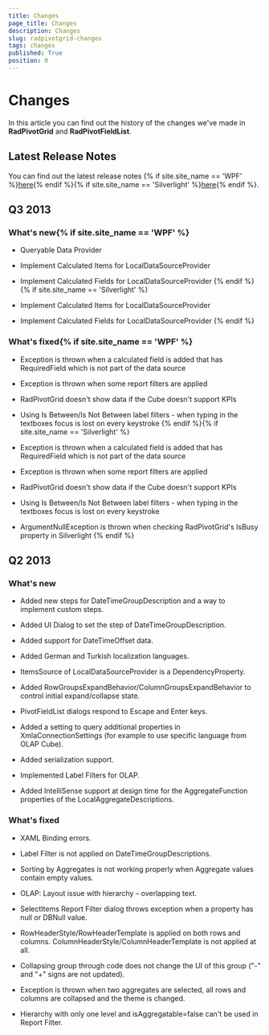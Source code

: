 ```yaml
---
title: Changes
page_title: Changes
description: Changes
slug: radpivotgrid-changes
tags: changes
published: True
position: 0
---
```


# Changes



In this article you can find out the history of the changes we've made in __RadPivotGrid__ and __RadPivotFieldList__.
            

## Latest Release Notes

You can find out the latest release notes
                    {% if site.site_name == 'WPF' %}[here](http://www.telerik.com/products/wpf/whats-new/release-history.aspx){% endif %}{% if site.site_name == 'Silverlight' %}[here](http://www.telerik.com/products/silverlight/whats-new/release-history.aspx){% endif %}.
                

## Q3 2013

### What's new{% if site.site_name == 'WPF' %}

* Queryable Data Provider
                                    

* Implement Calculated Items for LocalDataSourceProvider
                                    

* Implement Calculated Fields for LocalDataSourceProvider
                                    {% endif %}{% if site.site_name == 'Silverlight' %}

* Implement Calculated Items for LocalDataSourceProvider
                                    

* Implement Calculated Fields for LocalDataSourceProvider
                                    {% endif %}

### What's fixed{% if site.site_name == 'WPF' %}

* Exception is thrown when a calculated field is added that has RequiredField which is not part of the data source
                                    

* Exception is thrown when some report filters are applied
                                    

* RadPivotGrid doesn't show data if the Cube doesn't support KPIs
                                    

* Using Is Between/Is Not Between label filters - when typing in the textboxes focus is lost on every keystroke
                                    {% endif %}{% if site.site_name == 'Silverlight' %}

* Exception is thrown when a calculated field is added that has RequiredField which is not part of the data source
                                    

* Exception is thrown when some report filters are applied
                                    

* RadPivotGrid doesn't show data if the Cube doesn't support KPIs
                                    

* Using Is Between/Is Not Between label filters - when typing in the textboxes focus is lost on every keystroke
                                    

* ArgumentNullException is thrown when checking RadPivotGrid's IsBusy property in Silverlight
                                    {% endif %}

## Q2 2013

### What's new

* Added new steps for DateTimeGroupDescription and a way to implement custom steps.
                                

* Added UI Dialog to set the step of DateTimeGroupDescription.
                                

* Added support for DateTimeOffset data.
                                

* Added German and Turkish localization languages.
                                

* ItemsSource of LocalDataSourceProvider is a DependencyProperty.
                                

* Added RowGroupsExpandBehavior/ColumnGroupsExpandBehavior to control initial expand/collapse state.
                                

* PivotFieldList dialogs respond to Escape and Enter keys.
                                

* Added a setting to query additional properties in XmlaConnectionSettings (for example to use specific language from OLAP Cube).
                                

* Added serialization support.
                                

* Implemented Label Filters for OLAP.
                                

* Added IntelliSense support at design time for the AggregateFunction properties of the LocalAggregateDescriptions.
                                

### What's fixed

* XAML Binding errors.
                                

* Label Filter is not applied on DateTimeGroupDescriptions.
                                

* Sorting by Aggregates is not working properly when Aggregate values contain empty values.
                                

* OLAP: Layout issue with hierarchy – overlapping text.
                                

* SelectItems Report Filter dialog throws exception when a property has null or DBNull value.
                                

* RowHeaderStyle/RowHeaderTemplate is applied on both rows and columns. ColumnHeaderStyle/ColumnHeaderTemplate is not applied at all.
                                

* Collapsing group through code does not change the UI of this group ("-" and "+" signs are not updated).
                                

* Exception is thrown when two aggregates are selected, all rows and columns are collapsed and the theme is changed.
                                

* Hierarchy with only one level and isAggregatable=false can't be used in Report Filter.
                                
